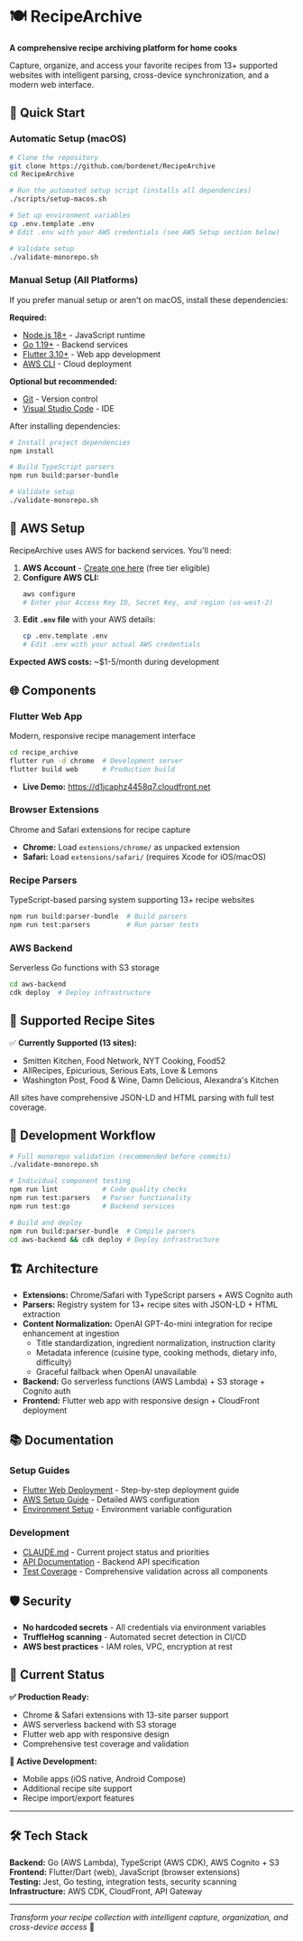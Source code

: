 # 🍽️ RecipeArchive

**A comprehensive recipe archiving platform for home cooks**

Capture, organize, and access your favorite recipes from 13+ supported websites with intelligent parsing, cross-device synchronization, and a modern web interface.

## 🚀 Quick Start

### Automatic Setup (macOS)

```bash
# Clone the repository
git clone https://github.com/bordenet/RecipeArchive
cd RecipeArchive

# Run the automated setup script (installs all dependencies)
./scripts/setup-macos.sh

# Set up environment variables
cp .env.template .env
# Edit .env with your AWS credentials (see AWS Setup section below)

# Validate setup
./validate-monorepo.sh
```

### Manual Setup (All Platforms)

If you prefer manual setup or aren't on macOS, install these dependencies:

**Required:**
- [Node.js 18+](https://nodejs.org/) - JavaScript runtime
- [Go 1.19+](https://golang.org/) - Backend services
- [Flutter 3.10+](https://flutter.dev/) - Web app development
- [AWS CLI](https://aws.amazon.com/cli/) - Cloud deployment

**Optional but recommended:**
- [Git](https://git-scm.com/) - Version control
- [Visual Studio Code](https://code.visualstudio.com/) - IDE

After installing dependencies:
```bash
# Install project dependencies
npm install

# Build TypeScript parsers
npm run build:parser-bundle

# Validate setup
./validate-monorepo.sh
```

## 🔐 AWS Setup

RecipeArchive uses AWS for backend services. You'll need:

1. **AWS Account** - [Create one here](https://aws.amazon.com/) (free tier eligible)
2. **Configure AWS CLI:**
   ```bash
   aws configure
   # Enter your Access Key ID, Secret Key, and region (us-west-2)
   ```
3. **Edit `.env` file** with your AWS details:
   ```bash
   cp .env.template .env
   # Edit .env with your actual AWS credentials
   ```

**Expected AWS costs:** ~$1-5/month during development

## 🌐 Components

### **Flutter Web App**
Modern, responsive recipe management interface
```bash
cd recipe_archive
flutter run -d chrome  # Development server
flutter build web      # Production build
```
- **Live Demo:** https://d1jcaphz4458q7.cloudfront.net

### **Browser Extensions**
Chrome and Safari extensions for recipe capture
- **Chrome:** Load `extensions/chrome/` as unpacked extension
- **Safari:** Load `extensions/safari/` (requires Xcode for iOS/macOS)

### **Recipe Parsers**
TypeScript-based parsing system supporting 13+ recipe websites
```bash
npm run build:parser-bundle  # Build parsers
npm run test:parsers         # Run parser tests
```

### **AWS Backend**
Serverless Go functions with S3 storage
```bash
cd aws-backend
cdk deploy  # Deploy infrastructure
```

## 🎯 Supported Recipe Sites

✅ **Currently Supported (13 sites):**
- Smitten Kitchen, Food Network, NYT Cooking, Food52
- AllRecipes, Epicurious, Serious Eats, Love & Lemons  
- Washington Post, Food & Wine, Damn Delicious, Alexandra's Kitchen

All sites have comprehensive JSON-LD and HTML parsing with full test coverage.

## 🧪 Development Workflow

```bash
# Full monorepo validation (recommended before commits)
./validate-monorepo.sh

# Individual component testing
npm run lint           # Code quality checks
npm run test:parsers   # Parser functionality
npm run test:go        # Backend services

# Build and deploy
npm run build:parser-bundle  # Compile parsers
cd aws-backend && cdk deploy # Deploy infrastructure
```

## 🏗️ Architecture

- **Extensions:** Chrome/Safari with TypeScript parsers + AWS Cognito auth
- **Parsers:** Registry system for 13+ recipe sites with JSON-LD + HTML extraction
- **Content Normalization:** OpenAI GPT-4o-mini integration for recipe enhancement at ingestion
  - Title standardization, ingredient normalization, instruction clarity
  - Metadata inference (cuisine type, cooking methods, dietary info, difficulty)
  - Graceful fallback when OpenAI unavailable
- **Backend:** Go serverless functions (AWS Lambda) + S3 storage + Cognito auth  
- **Frontend:** Flutter web app with responsive design + CloudFront deployment

## 📚 Documentation

### Setup Guides
- [Flutter Web Deployment](docs/flutter-web-deployment.md) - Step-by-step deployment guide
- [AWS Setup Guide](docs/setup/aws-setup.md) - Detailed AWS configuration
- [Environment Setup](docs/setup/ENVIRONMENT_SETUP.md) - Environment variable configuration

### Development
- [CLAUDE.md](CLAUDE.md) - Current project status and priorities
- [API Documentation](docs/api/openapi.yaml) - Backend API specification
- [Test Coverage](#) - Comprehensive validation across all components

## 🛡️ Security

- **No hardcoded secrets** - All credentials via environment variables
- **TruffleHog scanning** - Automated secret detection in CI/CD
- **AWS best practices** - IAM roles, VPC, encryption at rest

## 🚀 Current Status

**✅ Production Ready:**
- Chrome & Safari extensions with 13-site parser support
- AWS serverless backend with S3 storage  
- Flutter web app with responsive design
- Comprehensive test coverage and validation

**🔧 Active Development:**
- Mobile apps (iOS native, Android Compose)
- Additional recipe site support
- Recipe import/export features

---

## 🛠️ Tech Stack

**Backend:** Go (AWS Lambda), TypeScript (AWS CDK), AWS Cognito + S3  
**Frontend:** Flutter/Dart (web), JavaScript (browser extensions)  
**Testing:** Jest, Go testing, integration tests, security scanning  
**Infrastructure:** AWS CDK, CloudFront, API Gateway  

---

*Transform your recipe collection with intelligent capture, organization, and cross-device access* 🍳